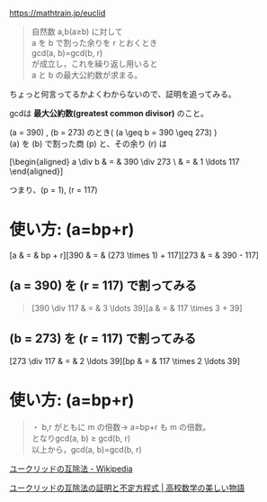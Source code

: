 <https://mathtrain.jp/euclid>

> 自然数 a,b(a≥b) に対して  
> a を b で割った余りを r とおくとき  
> gcd(a, b)=gcd(b, r)  
> が成立し，これを繰り返し用いると  
> a と b の最大公約数が求まる。

ちょっと何言ってるかよくわからないので、証明を追ってみる。

gcdは **最大公約数(greatest common divisor)** のこと。

\(a = 390\) , \(b = 273\) のとき( \(a \geq b = 390 \geq 273\) )  
\(a\) を \(b\) で割った商 \(p\) と、その余り \(r\) は

\[\begin{aligned}
a \div b & = & 390 \div 273 \\
   & = & 1 \ldots 117
\end{aligned}\]

つまり、\(p = 1\), \(r = 117\)

# 使い方: \(a=bp+r\)

\[a & = & bp + r\]\[390 & = & (273 \times 1) + 117\]\[273 & = & 390 - 117\]

## \(a = 390\) を \(r = 117\) で割ってみる

> \[390 \div 117 & = & 3 \ldots 39\]\[a & = & 117 \times 3 + 39\]

## \(b = 273\) を \(r = 117\) で割ってみる

\[273 \div 117 & = & 2 \ldots 39\]\[bp & = & 117 \times 2 \ldots 39\]

# 使い方: \(a=bp+r\)

> ・ b,r がともに m の倍数→ a=bp+r も m の倍数。  
> となりgcd(a, b) ≥ gcd(b, r)  
> 以上から，gcd(a, b)=gcd(b, r)

<div class="seealso">

[ユークリッドの互除法 -
Wikipedia](https://ja.wikipedia.org/wiki/%E3%83%A6%E3%83%BC%E3%82%AF%E3%83%AA%E3%83%83%E3%83%89%E3%81%AE%E4%BA%92%E9%99%A4%E6%B3%95)

[ユークリッドの互除法の証明と不定方程式 | 高校数学の美しい物語](https://mathtrain.jp/euclid)

</div>
